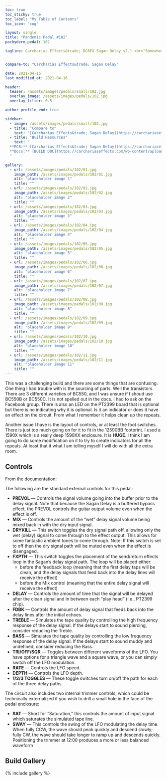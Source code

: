 ```yaml
---
toc: true
toc_sticky: true
toc_label: "My Table of Contents"
toc_icon: "cog"

layout: single
title: "Pandemic Pedal #102"
pachyderm_pedal: 102

tagline: Carcharias Effects&trade; DC6FX Sagan Delay v2.1 <br>"Somewhere, something incredible is waiting to be known." - Carl Sagan


compare-to: "Carcharias Effects&trade; Sagan Delay"

date: 2021-04-16
last_modified_at: 2021-04-16

header:
  teaser: /assets/images/pedals/small/102.jpg
  overlay_image: /assets/images/pedals/102.jpg
  overlay_filter: 0.5

author_profile_end: true

sidebar:
  - image: /assets/images/pedals/small/102.jpg
  - title: "Compare to"
    text: "[Carcharias Effects&trade; Sagan Delay](https://carchariaseffects.com/product-page/dc6fx-sagan-delay-v2-1-pcb/)"
  - title: "Build Resources"
    text: "
  **PCB:** [Carcharias Effects&trade; Sagan Delay](https://carchariaseffects.com/product-page/dc6fx-sagan-delay-v2-1-pcb/)<br>
  **Docs:** [BUILD DOC](https://carchariaseffects.com/wp-content/uploads/2020/05/Sagan-Delay-V2.1-Build-Document-November-2019.pdf)
  "

gallery:
  - url: /assets/images/pedals/102/01.jpg
    image_path: /assets/images/pedals/102/01.jpg
    alt: "placeholder image 1"
    title: ""
  - url: /assets/images/pedals/102/02.jpg
    image_path: /assets/images/pedals/102/02.jpg
    alt: "placeholder image 2"
    title: ""
  - url: /assets/images/pedals/102/03.jpg
    image_path: /assets/images/pedals/102/03.jpg
    alt: "placeholder image 3"
    title: ""
  - url: /assets/images/pedals/102/04.jpg
    image_path: /assets/images/pedals/102/04.jpg
    alt: "placeholder image 4"
    title: ""
  - url: /assets/images/pedals/102/05.jpg
    image_path: /assets/images/pedals/102/05.jpg
    alt: "placeholder image 5"
    title: ""
  - url: /assets/images/pedals/102/06.jpg
    image_path: /assets/images/pedals/102/06.jpg
    alt: "placeholder image 6"
    title: ""
  - url: /assets/images/pedals/102/07.jpg
    image_path: /assets/images/pedals/102/07.jpg
    alt: "placeholder image 7"
    title: ""
  - url: /assets/images/pedals/102/08.jpg
    image_path: /assets/images/pedals/102/08.jpg
    alt: "placeholder image 8"
    title: ""
  - url: /assets/images/pedals/102/09.jpg
    image_path: /assets/images/pedals/102/09.jpg
    alt: "placeholder image 9"
    title: ""
  - url: /assets/images/pedals/102/10.jpg
    image_path: /assets/images/pedals/102/10.jpg
    alt: "placeholder image 10"
    title: ""
  - url: /assets/images/pedals/102/11.jpg
    image_path: /assets/images/pedals/102/11.jpg
    alt: "placeholder image 11"
    title: ""
---
```


This was a challenging build and there are some things that are confusing. One thing I had trouble with is the sourcing of parts. Well the transistors. There are 3 different varieties of BC550, and I was unsure if I shoud use BC550B or BC550C. It is not spelled out in the docs. I had to ask on the Facebook group. There is also an LED on the PT2399 board that is optional but there is no indicating why it is optional. Is it an indicator or does it have an effect on the circuit. From what I remember it helps clean up the repeats.

Another issue I have is the layout of controls, or at least the foot switches. There is just too much going on for it to fit in the 12590BB footprint. I used a 1590X which is a really deep 1590XX enclosure. It is **HUGE**. I think I am going to do some modification on it to try to create indicators for all the repeats. At least that it what I am telling myself I will do with all the extra room.

## Controls

From the documentation:

The following are the standard external controls for this pedal:

* **PREVOL** — Controls the signal volume going into the buffer prior to the delay signal. Note that because the Sagan Delay is a buffered bypass effect, the PREVOL controls the guitar output volume even when the effect is off.
* **MIX** — Controls the amount of the “wet” delay signal volume being mixed back in with the dry input signal.
* **DRYKILL** — This switch toggles the dry signal path off, allowing only the wet (delay) signal to come through to the effect output. This allows for some fantastic ambient tones to come through. Note: If this switch is set to off then the dry signal path will be muted even when the effect is disengaged.
* **FXPTH** — This switch toggles the placement of the send/return effects loop in the Sagan’s delay signal path. The loop will be placed either:
  * before the feedback loop (meaning that the first delay taps will be clean, and the delay signals that feed back into the delay lines will receive the effect)
  * before the Mix control (meaning that the entire delay signal will receive the effect)
* **DELAY** — Controls the amount of time that the signal will be delayed after the clean signal and in between each “play head” (i.e., PT2399 chip).
* **FDBK** — Controls the amount of delay signal that feeds back into the delay lines after the initial echoes.
* **TREBLE** — Simulates the tape quality by controlling the high frequency response of the delay signal. If the delays start to sound piercing, consider reducing the Treble.
* **BASS** — Simulates the tape quality by controlling the low frequency response of the delay signal. If the delays start to sound muddy and undefined, consider reducing the Bass.
* **TRI/OFF/SQR** — Toggles between different waveforms of the LFO. You have options for a triangle wave and a square wave, or you can simply switch off the LFO modulation.
* **RATE** — Controls the LFO speed.
* **DEPTH** — Controls the LFO depth.
* **1/2/3 TOGGLES** — These toggle switches turn on/off the path for each of the three delay paths.

The circuit also includes two internal trimmer controls, which could be technically externalized if you wish to drill a small hole in the face of the pedal enclosure:

* **SAT** — Short for “Saturation,” this controls the amount of input signal which saturates the simulated tape line.
* **SWAY** — This controls the swing of the LFO modulating the delay time. When fully CCW, the wave should peak quickly and descend slowly; fully CW, the wave should take longer to ramp up and descends quickly. Positioning the trimmer at 12:00 produces a more or less balanced waveform

## Build Gallery

{% include gallery  %}

